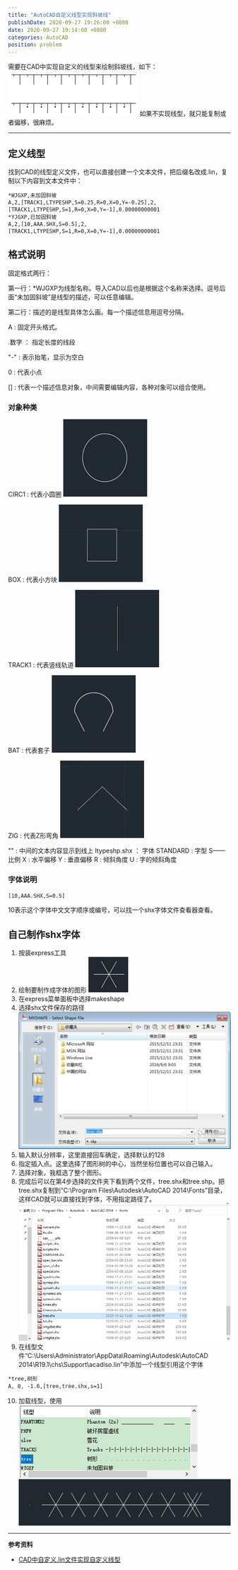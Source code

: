 ```yaml
---
title: "AutoCAD自定义线型实现斜坡线"
publishDate: 2020-09-27 19:26:00 +0800
date: 2020-09-27 19:14:08 +0800
categories: AutoCAD
position: problem
---
```


需要在CAD中实现自定义的线型来绘制斜坡线，如下：
![斜坡线](/static/posts/2020/2020-09-27-AutoCAD自定义线型实现斜坡线-01.jpg)
如果不实现线型，就只能复制或者偏移，很麻烦。

---

<div id="toc"></div>

## 定义线型

找到CAD的线型定义文件，也可以直接创建一个文本文件，把后缀名改成.lin，复制以下内容到文本文件中：

```
*WJGXP,未加固斜坡
A,2,[TRACK1,LTYPESHP,S=0.25,R=0,X=0,Y=-0.25],2,[TRACK1,LTYPESHP,S=1,R=0,X=0,Y=-1],0.00000000001
*YJGXP,已加固斜坡
A,2,[10,AAA.SHX,S=0.5],2,[TRACK1,LTYPESHP,S=1,R=0,X=0,Y=-1],0.00000000001
```

## 格式说明

固定格式两行：

第一行：*WJGXP为线型名称。导入CAD以后也是根据这个名称来选择。逗号后面“未加固斜坡”是线型的描述，可以任意编辑。

第二行：描述的是线型具体怎么画。每一个描述信息用逗号分隔。

A : 固定开头格式。

.数字 ： 指定长度的线段

"-" : 表示抬笔，显示为空白

0 : 代表小点

[] : 代表一个描述信息对象，中间需要编辑内容，各种对象可以组合使用。

### 对象种类

CIRC1 : 代表小圆圈
![小圆圈](/static/posts/2020/2020-09-27-AutoCAD自定义线型实现斜坡线-circ1.webp)

BOX : 代表小方块
![小方块](/static/posts/2020/2020-09-27-AutoCAD自定义线型实现斜坡线-box.webp)

TRACK1 : 代表竖线轨道
![竖线轨道](/static/posts/2020/2020-09-27-AutoCAD自定义线型实现斜坡线-track1.webp)

BAT : 代表套子
![竖线轨道](/static/posts/2020/2020-09-27-AutoCAD自定义线型实现斜坡线-bat.webp)

ZIG : 代表Z形弯角
![Z形弯角](/static/posts/2020/2020-09-27-AutoCAD自定义线型实现斜坡线-zig.webp)

"" : 中间的文本内容显示到线上
ltypeshp.shx ： 字体
STANDARD : 字型
S——比例
X : 水平偏移
Y : 垂直偏移
R : 倾斜角度
U : 字的倾斜角度

### 字体说明

`[10,AAA.SHX,S=0.5]`

10表示这个字体中文文字顺序或编号，可以找一个shx字体文件查看器查看。

## 自己制作shx字体

1. 按装express工具
2. 绘制要制作成字体的图形
![图形](/static/posts/2020/2020-09-27-AutoCAD自定义线型实现斜坡线-05.jpg)
3. 在express菜单面板中选择makeshape
4. 选择shx文件保存的路径
![图形](/static/posts/2020/2020-09-27-AutoCAD自定义线型实现斜坡线-06.png)
5. 输入默认分辨率，这里直接回车确定，选择默认的128
6. 指定插入点。这里选择了图形树的中心，当然坐标位置也可以自己输入。
7. 选择对象，我框选了整个图形。
8. 完成后可以在第4步选择的文件夹下看到两个文件，tree.shx和tree.shp。把tree.shx复制到“C:\Program Files\Autodesk\AutoCAD 2014\Fonts”目录，这样CAD就可以直接找到字体，不用指定路径了。
![图形](/static/posts/2020/2020-09-27-AutoCAD自定义线型实现斜坡线-07.jpg)
9.  在线型文件“C:\Users\Administrator\AppData\Roaming\Autodesk\AutoCAD 2014\R19.1\chs\Support\acadiso.lin”中添加一个线型引用这个字体

```txt
*tree,树形
A, 0, -1.6,[tree,tree.shx,s=1]
```

10. 加载线型，使用
![图形](/static/posts/2020/2020-09-27-AutoCAD自定义线型实现斜坡线-08.jpg)
![图形](/static/posts/2020/2020-09-27-AutoCAD自定义线型实现斜坡线-09.jpg)

---

**参考资料**

- [CAD中自定义.lin文件实现自定义线型](https://www.jianshu.com/p/3ecd269769a8)